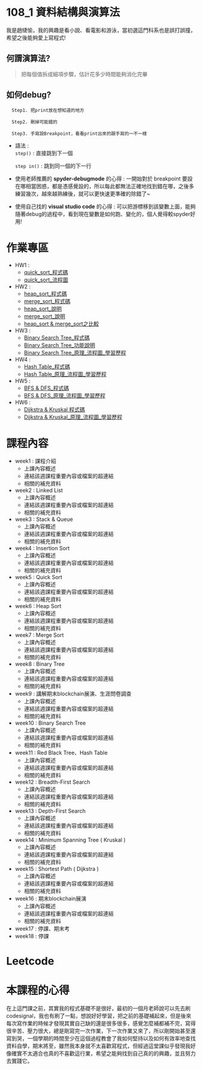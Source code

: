 # 108_1 資料結構與演算法
我是趙緁愉，我的興趣是看小說、看電影和游泳，當初選這門科系也是誤打誤撞，希望之後能夠愛上寫程式!

## 何謂演算法?
>把每個值拆成細項步驟，估計花多少時間能夠消化完畢

## 如何debug?
      Step1. 把print放在想知道的地方             
      
      Step2. 刪掉可能錯的
    
      Step3. 手寫設Breakpoint，看看print出來的跟手寫的一不一樣
* 語法 :    
   `step()` : 直接跳到下一個
   
   `step in()` : 跳到同一個的下一行
   
* 使用老師推薦的 **spyder-debugmode** 的心得 : 一開始對於 breakpoint 要設在哪相當困惑，都是憑感覺設的，所以每此都無法正確地找到錯在哪，之後多練習幾次，越來越熟練後，就可以更快速更準確的除錯了~
   
* 使用自己找的 **visual studio code** 的心得 : 可以把游標移到該變數上面，能夠隨著debug的過程中，看到現在變數是如何跑、變化的，個人覺得較spyder好用!


# 作業專區
* HW1 : 
    * [quick_sort_程式碼](https://nbviewer.jupyter.org/github/zhaoqieyu/LearningNotes/blob/master/HW1/HW1_QuickSort.ipynb)
    * [quick_sort_流程圖](https://github.com/zhaoqieyu/LearningNotes/blob/master/HW1/%E6%B5%81%E7%A8%8B%E5%9C%96_Quick%20Sort.jpg)
* HW2 :
    * [heap_sort_程式碼](https://github.com/zhaoqieyu/LearningNotes/blob/master/HW2/heap_sort_06170106.py)
    * [merge_sort_程式碼](https://github.com/zhaoqieyu/LearningNotes/blob/master/HW2/merge_sort_06170106.py)
    * [heap_sort_說明](https://github.com/zhaoqieyu/LearningNotes/blob/master/HW2/heap_sort_%E8%AA%AA%E6%98%8E.ipynb)
    * [merge_sort_說明](https://github.com/zhaoqieyu/LearningNotes/blob/master/HW2/merge_sort_%E8%AA%AA%E6%98%8E.ipynb)
    * [heap_sort & merge_sort之比較](https://github.com/zhaoqieyu/LearningNotes/blob/master/HW2/heap_sort%20%26%20merge_sort%E4%B9%8B%E6%AF%94%E8%BC%83.md)
* HW3 :
    * [Binary Search Tree_程式碼](https://github.com/zhaoqieyu/LearningNotes/blob/master/HW3/binary_search_tree_06170106.py)
    * [Binary Search Tree_功能說明](https://github.com/zhaoqieyu/LearningNotes/blob/master/HW3/binary_search_tree_%E5%8A%9F%E8%83%BD%E8%AA%AA%E6%98%8E.ipynb)
    * [Binary Search Tree_原理_流程圖_學習歷程](https://github.com/zhaoqieyu/LearningNotes/blob/master/HW3/binary_search_tree_%E5%8E%9F%E7%90%86_%E6%B5%81%E7%A8%8B%E5%9C%96_%E5%AD%B8%E7%BF%92%E6%AD%B7%E7%A8%8B.ipynb)
* HW4 :
    * [Hash Table_程式碼](https://github.com/zhaoqieyu/LearningNotes/blob/master/HW4/hash_table_06170106.py)
    * [Hash Table_原理_流程圖_學習歷程](https://github.com/zhaoqieyu/LearningNotes/blob/master/HW4/hash_table_%E5%8E%9F%E7%90%86_%E6%B5%81%E7%A8%8B%E5%9C%96_%E5%AD%B8%E7%BF%92%E6%AD%B7%E7%A8%8B.ipynb)
* HW5 :
    * [BFS & DFS_程式碼](https://github.com/zhaoqieyu/LearningNotes/blob/master/HW5/BFS_06170106.py)
    * [BFS & DFS_原理_流程圖_學習歷程](https://github.com/zhaoqieyu/LearningNotes/blob/master/HW5/BFS_DFS_%E5%8E%9F%E7%90%86%26%E6%AF%94%E8%BC%83_%E6%B5%81%E7%A8%8B%E5%9C%96_%E5%AD%B8%E7%BF%92%E6%AD%B7%E7%A8%8B.ipynb)
* HW6 :
    * [Dijkstra & Kruskal 程式碼](https://github.com/zhaoqieyu/LearningNotes/blob/master/HW6/Dijkstra_06170106.py)
    * [Dijkstra & Kruskal_原理_流程圖_學習歷程](https://github.com/zhaoqieyu/LearningNotes/blob/master/HW6/Dijkstra_Kruskal_%E5%8E%9F%E7%90%86_%E6%B5%81%E7%A8%8B%E5%9C%96_%E5%AD%B8%E7%BF%92%E6%AD%B7%E7%A8%8B.ipynb)
    
    
# 課程內容
* week1 : 課程介紹
    * 上課內容概述
    * 連結該週課程重要內容或檔案的超連結
    * 相關的補充資料
* week2 : Linked List
    * 上課內容概述
    * 連結該週課程重要內容或檔案的超連結
    * 相關的補充資料
* week3 : Stack & Queue
    * 上課內容概述
    * 連結該週課程重要內容或檔案的超連結
    * 相關的補充資料
* week4 : Insertion Sort
    * 上課內容概述
    * 連結該週課程重要內容或檔案的超連結
    * 相關的補充資料
* week5 : Quick Sort
    * 上課內容概述
    * 連結該週課程重要內容或檔案的超連結
    * 相關的補充資料
* week6 : Heap Sort
    * 上課內容概述
    * 連結該週課程重要內容或檔案的超連結
    * 相關的補充資料
* week7 : Merge Sort
    * 上課內容概述
    * 連結該週課程重要內容或檔案的超連結
    * 相關的補充資料
* week8 : Binary Tree
    * 上課內容概述
    * 連結該週課程重要內容或檔案的超連結
    * 相關的補充資料
* week9 : 講解期末blockchain展演、生涯問卷調查
    * 上課內容概述
    * 連結該週課程重要內容或檔案的超連結
    * 相關的補充資料
* week10 : Binary Search Tree
    * 上課內容概述
    * 連結該週課程重要內容或檔案的超連結
    * 相關的補充資料
* week11 : Red Black Tree、Hash Table
    * 上課內容概述
    * 連結該週課程重要內容或檔案的超連結
    * 相關的補充資料
* week12 : Breadth-First Search
    * 上課內容概述
    * 連結該週課程重要內容或檔案的超連結
    * 相關的補充資料
* week13 : Depth-First Search
    * 上課內容概述
    * 連結該週課程重要內容或檔案的超連結
    * 相關的補充資料
* week14 : Minimum Spanning Tree ( Kruskal )
    * 上課內容概述
    * 連結該週課程重要內容或檔案的超連結
    * 相關的補充資料
* week15 : Shortest Path ( Dijkstra )
    * 上課內容概述
    * 連結該週課程重要內容或檔案的超連結
    * 相關的補充資料
* week16 : 期末blockchain展演
    * 上課內容概述
    * 連結該週課程重要內容或檔案的超連結
    * 相關的補充資料
* week17 : 停課、期末考
* week18 : 停課

# Leetcode

# 本課程的心得
在上這門課之前，其實我的程式基礎不是很好，最初的一個月老師說可以先去刷codesignal，我也有刷了一點，想說好好學習，把之前的基礎補起來，但是後來每次寫作業的時候才發現其實自己缺的還是很多很多，感覺怎麼補都補不完，寫得很辛苦、壓力很大，總是剛寫完一次作業，下一次作業又來了，所以剛開始甚至還寫到哭，一個學期的時間至少在這個過程教會了我如何堅持以及如何有效率地查找資料自學，期末將至，雖然我本身就不太喜歡寫程式，但經過這堂課似乎發現我好像確實不太適合也真的不喜歡這行業，希望之能夠找到自己真的的興趣，並且努力去實踐它。
